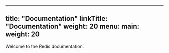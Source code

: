 
---
title: "Documentation"
linkTitle: "Documentation"
weight: 20
menu:
  main:
    weight: 20
---

Welcome to the Redis documentation.


